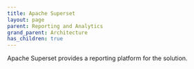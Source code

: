 ```yaml
---
title: Apache Superset
layout: page
parent: Reporting and Analytics
grand_parent: Architecture
has_children: true
---
```


Apache Superset provides a reporting platform for the solution.
